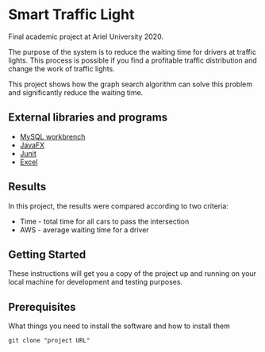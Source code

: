 # Smart Traffic Light

Final academic project at Ariel University 2020.

The purpose of the system is to reduce the waiting time for drivers at traffic lights. 
This process is possible if you find a profitable traffic distribution and change the work of traffic lights.

This project shows how the graph search algorithm can solve this problem and significantly reduce the waiting time.

## External libraries and programs
* [MySQL workbrench](https://dev.mysql.com/downloads/workbench/)
* [JavaFX](https://openjfx.io/)
* [Junit](https://junit.org/junit5/)
* [Excel](https://www.microsoft.com/en-us/microsoft-365/excel)

## Results
In this project, the results were compared according to two criteria:

* Time - total time for all cars to pass the intersection
* AWS - average waiting time for a driver

## Getting Started

These instructions will get you a copy of the project up and running on your local machine for development and testing purposes. 

## Prerequisites

What things you need to install the software and how to install them

```
git clone "project URL"
```


